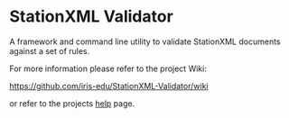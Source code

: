 # StationXML Validator

A framework and command line utility to validate StationXML documents against a set of rules.

For more information please refer to the project Wiki:

https://github.com/iris-edu/StationXML-Validator/wiki

or refer to the projects [help](http://iris-edu.github.io/stationxml-validator/) page. 
